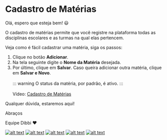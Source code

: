# Cadastro de Matérias 

Olá, espero que esteja bem! :smiley:

O cadastro de matérias permite que você registre na plataforma todas as disciplinas escolares e as turmas na qual elas pertencem. 
 
Veja como é fácil cadastrar uma matéria, siga os passos:

1. Clique no botão **Adicionar**.
2. Na tela seguinte digite o **Nome da Matéria** desejada.
3. Por último, clique em **Salvar**. Caso queira adicionar outra matéria, clique em **Salvar e Novo**.
<br><br>
::: warning
O status da matéria, por padrão, é ativo.
:::
<br><br>
Vídeo: [Cadastro de Matérias](https://user-images.githubusercontent.com/94073830/177825941-6909fd74-7807-49d9-a72c-07b180fea28c.mp4)

Qualquer dúvida, estaremos aqui!

Abraços

Equipe Dibbi :heart:

[![alt text][1.1]][1]
[![alt text][2.1]][2]
[![alt text][3.1]][3]
[![alt text][4.1]][4]
[![alt text][5.1]][5]

[1.1]: https://orendevelopers.com.br/basedibbi/docsfacebook1.png (Siga nosso Instagram)   
[2.1]: https://orendevelopers.com.br/basedibbi/docsinsta.png (Curta nossa Fanpage) 
[3.1]: https://orendevelopers.com.br/basedibbi/websitedocs1.png (Acesse nosso site)  
[4.1]: https://orendevelopers.com.br/basedibbi/linkedindocs.png (Acompanhe nosso Linkedin)
[5.1]: https://orendevelopers.com.br/basedibbi/whatsappdocs.png (Fale pelo Whatsapp)

[1]: https://www.facebook.com/dibbi.plataforma
[2]: https://www.instagram.com/dibbi.plataforma/
[3]: https://dibbi.com.br/
[4]: https://www.linkedin.com/company/dibbi-plataforma
[5]: https://api.whatsapp.com/send?phone=5585991077098&text=Ol%C3%A1,%20estou%20vindo%20do%20site%20e%20gostaria%20de%20mais%20informa%C3%A7%C3%B5es%20sobre%20a%20Dibbi

